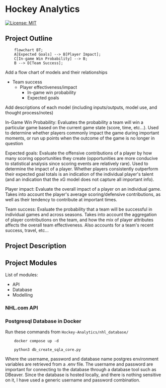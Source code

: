# Hockey Analytics

[![License: MIT](https://img.shields.io/badge/License-MIT-yellow.svg)](https://opensource.org/licenses/MIT)

## Project Outline
```mermaid
    flowchart BT;
    A[Expected Goals] --> B[Player Impact];
    C[In-game Win Probability] --> B;
    B --> D[Team Success];
```

Add a flow chart of models and their relationships
- Team success
    - Player effectiveness/impact
        - In-game win probability
        - Expected goals

Add descriptions of each model (including inputs/outputs, model use, and thought process/notes)

In-Game Win Probability: Evaluates the probability a team will win a particular game based on the current game state (score, time, etc...). Used to determine whether players commonly impact the game during important moments, or run up points when the outcome of the game is no longer in question

Expected goals: Evaluate the offensive contributions of a player by how many scoring opportunities they create (opportunities are more conducive to statistical analysis since scoring events are relatively rare). Used to determine the impact of a player. Whether players consistently outperform their expected goal totals is an indication of the individual player's talent (and an indication that the xG model does not capture all important info).

Player impact: Evaluate the overall impact of a player on an individual game. Takes into account the player's average scoring/defensive contributions, as well as their tendency to contribute at important times.

Team success: Evaluate the probability that a team will be successful in individual games and across seasons. Takes into account the aggregation of player contributions on the team, and how the mix of player attributes affects the overall team effectiveness. Also accounts for a team's recent success, travel, etc...

## Project Description

## Project Modules
List of modules:
- API
- Database
- Modelling

### NHL.com API

### Postgresql Database in Docker
Run these commands from `Hockey-Analytics/nhl_database/`

```shell
    docker compose up -d
    
    python3 db_create_sqla_core.py
```

Where the username, password and database name postgres environment variables are retrieved from a .env file. The username and password are important for connecting to the database through a database tool such as DBeaver. Since the database is hosted locally, and there is nothing sensitive on it, I have used a generic username and password combination.

